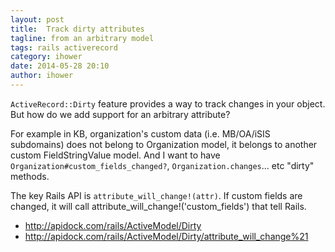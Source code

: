 ```yaml
---
layout: post
title:  Track dirty attributes
tagline: from an arbitrary model
tags: rails activerecord
category: ihower
date: 2014-05-28 20:10
author: ihower
---
```

`ActiveRecord::Dirty` feature provides a way to track changes in your object. But how do we add support for an arbitrary attribute?

For example in KB, organization's custom data (i.e. MB/OA/iSIS subdomains) does not belong to Organization model, it belongs to another custom FieldStringValue model. And I want to have `Organization#custom_fields_changed?`, `Organization.changes`... etc "dirty" methods.

The key Rails API is `attribute_will_change!(attr)`. If custom fields are changed, it will call attribute_will_change!('custom_fields') that tell Rails.

- <http://apidock.com/rails/ActiveModel/Dirty>
- <http://apidock.com/rails/ActiveModel/Dirty/attribute_will_change%21>
